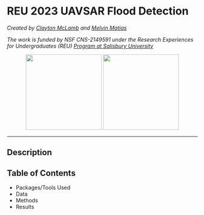 # REU 2023 UAVSAR Flood Detection
*Created by [Clayton McLamb](https://github.com/claytonmclamb) and [Melvin Matias](https://github.com/melvinmatias)*

*The work is funded by NSF CNS-2149591 under the Research Experiences for Undergraduates (REU) [Program at Salisbury University](http://faculty.salisbury.edu/~ealu/reu/REU.html)*
<div align = "center">
  <p float="left">
    <img src="https://www.ncaa.com/sites/default/files/images/logos/schools/bgl/salisbury.svg" width="200" />
    <img src="https://upload.wikimedia.org/wikipedia/commons/thumb/1/12/NSF.svg/2048px-NSF.svg.png" width="200" /> 
  </p>
</div>

<hr>

## Description

## Table of Contents
- Packages/Tools Used
- Data
- Methods
- Results
